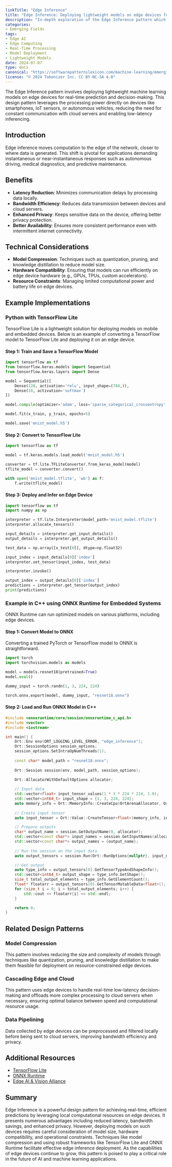```yaml
---
linkTitle: "Edge Inference"
title: "Edge Inference: Deploying lightweight models on edge devices for real-time prediction"
description: "In-depth exploration of the Edge Inference pattern which emphasizes deploying lightweight models on edge devices for immediate and efficient real-time predictions."
categories:
- Emerging Fields
tags:
- Edge AI
- Edge Computing
- Real-Time Processing
- Model Deployment
- Lightweight Models
date: 2024-07-07
type: docs
canonical: "https://softwarepatternslexicon.com/machine-learning/emerging-fields/edge-ai-enhancements/edge-inference"
license: "© 2024 Tokenizer Inc. CC BY-NC-SA 4.0"
---
```



The Edge Inference pattern involves deploying lightweight machine learning models on edge devices for real-time prediction and decision-making. This design pattern leverages the processing power directly on devices like smartphones, IoT sensors, or autonomous vehicles, reducing the need for constant communication with cloud servers and enabling low-latency inferencing.

## Introduction
Edge inference moves computation to the edge of the network, closer to where data is generated. This shift is pivotal for applications demanding instantaneous or near-instantaneous responses such as autonomous driving, medical diagnostics, and predictive maintenance.

## Benefits
- **Latency Reduction**: Minimizes communication delays by processing data locally.
- **Bandwidth Efficiency**: Reduces data transmission between devices and cloud servers.
- **Enhanced Privacy**: Keeps sensitive data on the device, offering better privacy protection.
- **Better Availability**: Ensures more consistent performance even with intermittent internet connectivity.

## Technical Considerations
- **Model Compression**: Techniques such as quantization, pruning, and knowledge distillation to reduce model size.
- **Hardware Compatibility**: Ensuring that models can run efficiently on edge device hardware (e.g., GPUs, TPUs, custom accelerators).
- **Resource Constraints**: Managing limited computational power and battery life on edge devices.

## Example Implementations

### Python with TensorFlow Lite
TensorFlow Lite is a lightweight solution for deploying models on mobile and embedded devices. Below is an example of converting a TensorFlow model to TensorFlow Lite and deploying it on an edge device.

#### Step 1: Train and Save a TensorFlow Model
```python
import tensorflow as tf
from tensorflow.keras.models import Sequential
from tensorflow.keras.layers import Dense

model = Sequential([
    Dense(128, activation='relu', input_shape=(784,)),
    Dense(10, activation='softmax')
])

model.compile(optimizer='adam', loss='sparse_categorical_crossentropy', metrics=['accuracy'])

model.fit(x_train, y_train, epochs=5)

model.save('mnist_model.h5')
```

#### Step 2: Convert to TensorFlow Lite
```python
import tensorflow as tf

model = tf.keras.models.load_model('mnist_model.h5')

converter = tf.lite.TFLiteConverter.from_keras_model(model)
tflite_model = converter.convert()

with open('mnist_model.tflite', 'wb') as f:
    f.write(tflite_model)
```

#### Step 3: Deploy and Infer on Edge Device
```python
import tensorflow as tf
import numpy as np

interpreter = tf.lite.Interpreter(model_path='mnist_model.tflite')
interpreter.allocate_tensors()

input_details = interpreter.get_input_details()
output_details = interpreter.get_output_details()

test_data = np.array([x_test[0]], dtype=np.float32)

input_index = input_details[0]['index']
interpreter.set_tensor(input_index, test_data)

interpreter.invoke()

output_index = output_details[0]['index']
predictions = interpreter.get_tensor(output_index)
print(predictions)
```

### Example in C++ using ONNX Runtime for Embedded Systems
ONNX Runtime can run optimized models on various platforms, including edge devices.

#### Step 1: Convert Model to ONNX
Converting a trained PyTorch or TensorFlow model to ONNX is straightforward.

```python
import torch
import torchvision.models as models

model = models.resnet18(pretrained=True)
model.eval()

dummy_input = torch.randn(1, 3, 224, 224)

torch.onnx.export(model, dummy_input, "resnet18.onnx")
```

#### Step 2: Load and Run ONNX Model in C++
```cpp
#include <onnxruntime/core/session/onnxruntime_c_api.h>
#include <vector>
#include <iostream>

int main() {
    Ort::Env env(ORT_LOGGING_LEVEL_ERROR, "edge_inference");
    Ort::SessionOptions session_options;
    session_options.SetIntraOpNumThreads(1);
    
    const char* model_path = "resnet18.onnx";
    
    Ort::Session session(env, model_path, session_options);
    
    Ort::AllocatorWithDefaultOptions allocator;

    // Input data
    std::vector<float> input_tensor_values(1 * 3 * 224 * 224, 1.0);
    std::vector<int64_t> input_shape = {1, 3, 224, 224};
    auto memory_info = Ort::MemoryInfo::CreateCpu(OrtArenaAllocator, OrtMemTypeDefault);
    
    // Create input tensor
    auto input_tensor = Ort::Value::CreateTensor<float>(memory_info, input_tensor_values.data(), input_tensor_values.size(), input_shape.data(), input_shape.size());

    // Prepare outputs
    char* output_name = session.GetOutputName(0, allocator);
    std::vector<const char*> input_names = session.GetInputNames(allocator);
    std::vector<const char*> output_names = {output_name};
    
    // Run the session on the input data
    auto output_tensors = session.Run(Ort::RunOptions{nullptr}, input_names.data(), &input_tensor, 1, output_names.data(), 1);

    // Get output
    auto type_info = output_tensors[0].GetTensorTypeAndShapeInfo();
    std::vector<int64_t> output_shape = type_info.GetShape();
    size_t total_output_elements = type_info.GetElementCount();
    float* floatarr = output_tensors[0].GetTensorMutableData<float>();
    for (size_t i = 0; i < total_output_elements; i++) {
        std::cout << floatarr[i] << std::endl;
    }

    return 0;
}
```

## Related Design Patterns

### Model Compression
This pattern involves reducing the size and complexity of models through techniques like quantization, pruning, and knowledge distillation to make them feasible for deployment on resource-constrained edge devices.

### Cascading Edge and Cloud
This pattern uses edge devices to handle real-time low-latency decision-making and offloads more complex processing to cloud servers when necessary, ensuring optimal balance between speed and computational resource usage.

### Data Pipelining
Data collected by edge devices can be preprocessed and filtered locally before being sent to cloud servers, improving bandwidth efficiency and privacy.

## Additional Resources

- [TensorFlow Lite](https://www.tensorflow.org/lite)
- [ONNX Runtime](https://onnxruntime.ai/)
- [Edge AI & Vision Alliance](https://www.edge-ai-vision.com/)

## Summary
Edge Inference is a powerful design pattern for achieving real-time, efficient predictions by leveraging local computational resources on edge devices. It presents numerous advantages including reduced latency, bandwidth savings, and enhanced privacy. However, deploying models on such devices requires careful consideration of model size, hardware compatibility, and operational constraints. Techniques like model compression and using robust frameworks like TensorFlow Lite and ONNX Runtime facilitate effective edge inference deployment. As the capabilities of edge devices continue to grow, this pattern is poised to play a critical role in the future of AI and machine learning applications.
